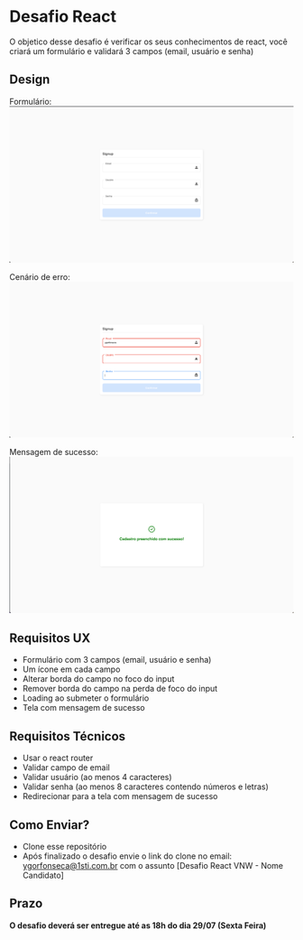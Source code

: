 # Desafio React

O objetico desse desafio é verificar os seus conhecimentos de react, você criará um formulário e validará 3 campos (email, usuário e senha)

## Design

Formulário:
![formulário](https://github.com/1STi/signup-challenge/blob/main/UX/form.png?raw=true)

Cenário de erro:
![formulário com erro](https://github.com/1STi/signup-challenge/blob/main/UX/form-error.png?raw=true)

Mensagem de sucesso:
![mensagem de sucesso do formulário](https://github.com/1STi/signup-challenge/blob/main/UX/form-success.png?raw=true)


## Requisitos UX

* Formulário com 3 campos (email, usuário e senha)
* Um ícone em cada campo
* Alterar borda do campo no foco do input
* Remover borda do campo na perda de foco do input
* Loading ao submeter o formulário
* Tela com mensagem de sucesso

## Requisitos Técnicos

* Usar o react router
* Validar campo de email
* Validar usuário (ao menos 4 caracteres)
* Validar senha (ao menos 8 caracteres contendo números e letras)
* Redirecionar para a tela com mensagem de sucesso

## Como Enviar?

* Clone esse repositório
* Após finalizado o desafio envie o link do clone no email: [ygorfonseca@1sti.com.br](mailto:ygorfonseca@1sti.com.br) com o assunto [Desafio React VNW - Nome Candidato]

## Prazo

**O desafio deverá ser entregue até as 18h do dia 29/07 (Sexta Feira)**
